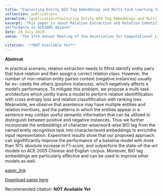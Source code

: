 ```yaml
---
title: "Exploiting Entity BIO Tag Embeddings and Multi-task Learning for Relation Extraction with Imbalanced Data"
collection: publications
permalink: /publication/Exploiting Entity BIO Tag Embeddings and Multi-task Learning for Relation Extraction with Imbalanced Data
excerpt: 'This paper is about Relation Extraction and Relation Identification, we use Tag Embeddings and improved multi-task learning to obtain the state-of-the-art 
performance in ACE2005 dataset'
date: 28 July 2019
venue: 'The 57th Annual Meeting of the Association for Computational Linguistics **(ACL2019)** **Florence Italy**'

citation: '**NOT Available Yet**'
---
```

**Abstrcat**

In practical scenario, relation extraction needs to fifirst identify entity pairs that have relation and then assign a correct relation class. 
However, the number of non-relation entity pairsin context (negative instances) usually far ex- ceeds the others (positive instances), which negatively 
affects a model’s performance. To mitigate this problem, we propose a multi-task architecture which jointly trains a model to perform relation identifification 
with cross entropy loss and relation classifification with ranking loss. Meanwhile, we observe that asentence may have multiple entities and relation mentions, 
and the patterns in which the entities appear in a sentence may contain useful semantic information that can be utilized to distinguish between positive and negative 
instances. Thus we further incorporate the embeddings of character-wise/word-wise BIO tag from the named entity recognition task into character/word embeddings to 
enrichthe input representation. Experiment results show that our proposed approach can signifificantly improve the performance of a baseline model with more than 10% 
absolute increase in F1-score, and outperform the state-of-the-art models on ACE 2005 Chinese and English corpus. Moreover, BIO tag embeddings are particularly 
effective and can be used to improve other models as well. 

[paper_link](https://arxiv.org/pdf/1906.08931.pdf) 

[Download paper here](https://github.com/DeePBluE666/DeePBluE666.github.io/tree/master/files/Exploiting_Entity_BIO_Tag_Embeddings_and_Multi_task_Learning_for_Relation_Extraction_with_Imbalanced_Data.pdf)

Recommended citation: **NOT Available Yet**